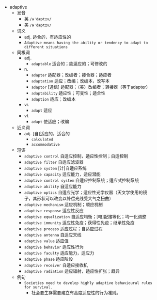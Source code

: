 - adaptive
  - 发音
    - 英 `/ə'dæptɪv/`
    - 美 `/ə'dæptɪv/`
  - 词义
    - adj. 适合的，有适应性的
    - `Adaptive means having the ability or tendency to adapt to different situations`
  - 同根词
    - adj.
      - `adaptable` 适合的；能适应的；可修改的
    - n.
      - `adapter` 适配器；改编者；接合器；适应者
      - `adaptation` 适应；改编；改编本，改写本
      - `adaptor` [通信] 适配器；（美）改编者；转接器（等于adapter）
      - `adaptability` 适应性；可变性；适合性
      - `adaption` 适应；改编本
    - vi.
      - `adapt` 适应
    - vt.
      - `adapt` 使适应；改编
  - 近义词
    - adj. [自]适应的，适合的
      - `calculated`
      - `accommodative`
  - 短语
    - `adaptive control` 自适应控制，适应性控制；自适控制 
    - `adaptive filter` 自适应滤波器 
    - `adaptive system` [计]自适应系统 
    - `adaptive capacity` 适应能力，适应潜能 
    - `adaptive control system` 自适应控制系统；适应式控制系统 
    - `adaptive ability` 自适应能力 
    - `adaptive optics` 自适应光学；适应性光学仪器（天文学使用的镜子，其形状可以改变以补偿光线受大气之扭曲） 
    - `adaptive mechanism` 适应机制；顺应机制 
    - `adaptive response` 适应性反应 
    - `adaptive equalization` 自适应均衡；[电]配接等化；均一化调整 
    - `adaptive immunity` 适应性免疫；获得性免疫；继承性免疫 
    - `adaptive process` 适应过程；自适应过程 
    - `adaptive antenna` 自适应天线 
    - `adaptive value` 适应值 
    - `adaptive behavior` 适应性行为 
    - `adaptive faculty` 适应能力，适应力 
    - `adaptive phase` 适应阶段 
    - `adaptive receiver` 自适应接收机 
    - `adaptive radiation` 适应辐射，适应性扩张；趋异 
  - 例句
    - `Societies need to develop highly adaptive behavioural rules for survival.`
      - 社会要生存需要建立有高度适应性的行为准则。

